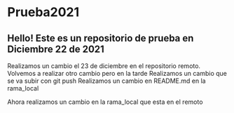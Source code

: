 # Prueba2021

## Hello! Este es un repositorio de prueba en Diciembre 22 de 2021
Realizamos un cambio el 23 de diciembre en el repositorio remoto.
Volvemos a realizar otro cambio pero en la tarde 
Realizamos un cambio que se va subir con git push
Realizamos un cambio en README.md en la rama_local

Ahora realizamos un cambio en la rama_local que esta en el remoto 
